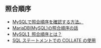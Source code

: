 ## 照合順序

- [MySQLで照合順序を確認する方法。](http://odasusu.hatenablog.com/entry/2014/02/21/132203)
- [MariaDB(MySQL)の照合順序の話](https://blog.ver001.com/mariadb_collation/)
- [MySQL】照合順序とは？](https://qiita.com/kazu56/items/6af85ffcf8d3954455ad)
- [SQL ステートメントでの COLLATE の使用](https://dev.mysql.com/doc/refman/5.6/ja/charset-collate.html)

